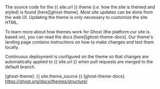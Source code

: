 The source code for the {{ site.url }} theme (*i.e.* how the site is themed and
styled) is found [here][ghost-theme]. Most site updates can be done from the web
UI. Updating the theme is only necessary to customize the site HTML.

To learn more about how themes work for Ghost (the platform our site is based
on), you can read the docs [here][ghost-theme-docs]. Our theme's landing page
contains instructions on how to make changes and test them locally.

Continuous deployment is configured on the theme so that changes are automatically
applied to {{ site.url }} when pull requests are merged to the default branch.

[ghost-theme]: {{ site.theme_source }}
[ghost-theme-docs]: https://ghost.org/docs/themes/structure/
